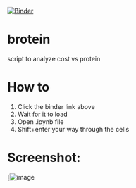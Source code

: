 [![Binder](https://mybinder.org/badge_logo.svg)](https://mybinder.org/v2/gh/pomkos/brotein/master)

# brotein
script to analyze cost vs protein

# How to

1. Click the binder link above
2. Wait for it to load
3. Open .ipynb file
4. Shift+enter your way through the cells

# Screenshot:

[![image](https://github.com/pomkos/brotein/blob/master/Untitled.png)
